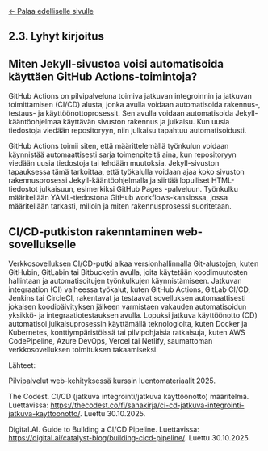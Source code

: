<a href="https://tonysiren.github.io/pilvipalvelut-web-kehityksessa-tehtavat/">
  ← Palaa edelliselle sivulle
</a>

## 2.3. Lyhyt kirjoitus

## Miten Jekyll-sivustoa voisi automatisoida käyttäen GitHub Actions-toimintoja?

GitHub Actions on pilvipalveluna toimiva jatkuvan integroinnin ja jatkuvan toimittamisen (CI/CD) alusta, jonka avulla voidaan automatisoida rakennus-, testaus- ja käyttöönottoprosessit. Sen avulla voidaan automatisoida Jekyll-kääntöohjelmaa käyttävän sivuston rakennus ja julkaisu. Kun uusia tiedostoja viedään repositoryyn, niin julkaisu tapahtuu automatisoidusti. 

GitHub Actions toimii siten, että määrittelemällä työnkulun voidaan käynnistää automaattisesti sarja toimenpiteitä aina, kun repositoryyn viedään uusia tiedostoja tai tehdään muutoksia. Jekyll-sivuston tapauksessa tämä tarkoittaa, että työkalulla voidaan ajaa koko sivuston rakennusprosessi Jekyll-kääntöohjelmalla ja siirtää lopulliset HTML-tiedostot julkaisuun, esimerkiksi GitHub Pages -palveluun. Työnkulku määritellään YAML-tiedostona GitHub workflows-kansiossa, jossa määritellään tarkasti, milloin ja miten rakennusprosessi suoritetaan.

## CI/CD-putkiston rakenntaminen web-sovellukselle

Verkkosovelluksen CI/CD-putki alkaa versionhallinnalla Git-alustojen, kuten GitHubin, GitLabin tai Bitbucketin avulla, joita käytetään koodimuutosten hallintaan ja automatisoitujen työnkulkujen käynnistämiseen.
Jatkuvan integraation (CI) vaiheessa työkalut, kuten GitHub Actions, GitLab CI/CD, Jenkins tai CircleCI, rakentavat ja testaavat sovelluksen automaattisesti jokaisen koodipäivityksen jälkeen varmistaen vakauden automatisoidun yksikkö- ja integraatiotestauksen avulla.
Lopuksi jatkuva käyttöönotto (CD) automatisoi julkaisuprosessin käyttämällä teknologioita, kuten Docker ja Kubernetes, konttiympäristöissä tai pilvipohjaisia ​​ratkaisuja, kuten AWS CodePipeline, Azure DevOps, Vercel tai Netlify, saumattoman verkkosovelluksen toimituksen takaamiseksi.

Lähteet: 

Pilvipalvelut web-kehityksessä kurssin luentomateriaalit 2025. 

The Codest. CI/CD (jatkuva integrointi/jatkuva käyttöönotto) määritelmä. Luettavissa: https://thecodest.co/fi/sanakirja/ci-cd-jatkuva-integrointi-jatkuva-kayttoonotto/. Luettu 30.10.2025.

Digital.AI. Guide to Building a CI/CD Pipeline. Luettavissa: https://digital.ai/catalyst-blog/building-cicd-pipeline/. Luettu 30.10.2025.









